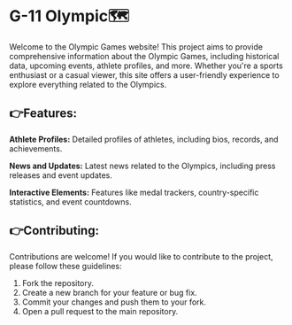 # G-11 Olympic🗺️
Welcome to the Olympic Games website! This project aims to provide comprehensive information about the Olympic Games, including historical data, upcoming events, athlete profiles, and more. Whether you're a sports enthusiast or a casual viewer, this site offers a user-friendly experience to explore everything related to the Olympics.
## 👉Features:
**Athlete Profiles:** Detailed profiles of athletes, including bios, records, and achievements.

**News and Updates:** Latest news related to the Olympics, including press releases and event updates.

**Interactive Elements:** Features like medal trackers, country-specific statistics, and event countdowns.
## 👉Contributing:
Contributions are welcome! If you would like to contribute to the project, please follow these guidelines:

1. Fork the repository.
2. Create a new branch for your feature or bug fix.
3. Commit your changes and push them to your fork.
4. Open a pull request to the main repository.